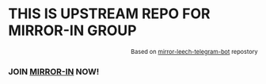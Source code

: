 # THIS IS UPSTREAM REPO FOR MIRROR-IN GROUP
<p align="right"><sub>Based on <a href="https://github.com/anasty17/mirror-leech-telegram-bot">mirror-leech-telegram-bot</a> repostory<sub></p>
<h3>JOIN <a href="https://t.me/cermin_in">MIRROR-IN</a> NOW!</h3>
